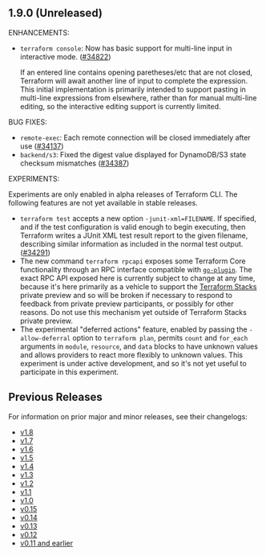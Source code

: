 ## 1.9.0 (Unreleased)

ENHANCEMENTS:

* `terraform console`: Now has basic support for multi-line input in interactive mode. ([#34822](https://github.com/hashicorp/terraform/pull/34822))

    If an entered line contains opening paretheses/etc that are not closed, Terraform will await another line of input to complete the expression. This initial implementation is primarily intended to support pasting in multi-line expressions from elsewhere, rather than for manual multi-line editing, so the interactive editing support is currently limited.

BUG FIXES:

* `remote-exec`: Each remote connection will be closed immediately after use ([#34137](https://github.com/hashicorp/terraform/issues/34137))
* `backend/s3`: Fixed the digest value displayed for DynamoDB/S3 state checksum mismatches ([#34387](https://github.com/hashicorp/terraform/issues/34387))

EXPERIMENTS:

Experiments are only enabled in alpha releases of Terraform CLI. The following features are not yet available in stable releases.

* `terraform test` accepts a new option `-junit-xml=FILENAME`. If specified, and if the test configuration is valid enough to begin executing, then Terraform writes a JUnit XML test result report to the given filename, describing similar information as included in the normal test output. ([#34291](https://github.com/hashicorp/terraform/issues/34291))
* The new command `terraform rpcapi` exposes some Terraform Core functionality through an RPC interface compatible with [`go-plugin`](https://github.com/hashicorp/go-plugin). The exact RPC API exposed here is currently subject to change at any time, because it's here primarily as a vehicle to support the [Terraform Stacks](https://www.hashicorp.com/blog/terraform-stacks-explained) private preview and so will be broken if necessary to respond to feedback from private preview participants, or possibly for other reasons. Do not use this mechanism yet outside of Terraform Stacks private preview.
* The experimental "deferred actions" feature, enabled by passing the `-allow-deferral` option to `terraform plan`, permits `count` and `for_each` arguments in `module`, `resource`, and `data` blocks to have unknown values and allows providers to react more flexibly to unknown values. This experiment is under active development, and so it's not yet useful to participate in this experiment. 

## Previous Releases

For information on prior major and minor releases, see their changelogs:

* [v1.8](https://github.com/hashicorp/terraform/blob/v1.8/CHANGELOG.md)
* [v1.7](https://github.com/hashicorp/terraform/blob/v1.7/CHANGELOG.md)
* [v1.6](https://github.com/hashicorp/terraform/blob/v1.6/CHANGELOG.md)
* [v1.5](https://github.com/hashicorp/terraform/blob/v1.5/CHANGELOG.md)
* [v1.4](https://github.com/hashicorp/terraform/blob/v1.4/CHANGELOG.md)
* [v1.3](https://github.com/hashicorp/terraform/blob/v1.3/CHANGELOG.md)
* [v1.2](https://github.com/hashicorp/terraform/blob/v1.2/CHANGELOG.md)
* [v1.1](https://github.com/hashicorp/terraform/blob/v1.1/CHANGELOG.md)
* [v1.0](https://github.com/hashicorp/terraform/blob/v1.0/CHANGELOG.md)
* [v0.15](https://github.com/hashicorp/terraform/blob/v0.15/CHANGELOG.md)
* [v0.14](https://github.com/hashicorp/terraform/blob/v0.14/CHANGELOG.md)
* [v0.13](https://github.com/hashicorp/terraform/blob/v0.13/CHANGELOG.md)
* [v0.12](https://github.com/hashicorp/terraform/blob/v0.12/CHANGELOG.md)
* [v0.11 and earlier](https://github.com/hashicorp/terraform/blob/v0.11/CHANGELOG.md)
